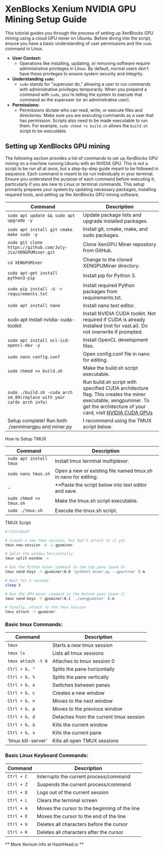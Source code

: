 # XenBlocks Xenium NVIDIA GPU Mining Setup Guide

This tutorial guides you through the process of setting up XenBlocks GPU mining using a cloud GPU miner on Ubuntu. Before diving into the script, ensure you have a basic understanding of user permissions and the `sudo` command in Linux. 

- **User Context:** 
    - Operations like installing, updating, or removing software require administrative privileges in Linux. By default, normal users don't have these privileges to ensure system security and integrity.
- **Understanding `sudo`:**
    - `sudo` stands for "superuser do," allowing a user to run commands with administrative privileges temporarily. When you prepend a command with `sudo`, you're telling the system to execute that command as the superuser (or an administrative user).
- **Permissions:**
    - Permissions dictate who can read, write, or execute files and directories. Make sure you are executing commands as a user that has permission. Scripts also need to be made executable to run them. For example, `sudo chmod +x build.sh` allows the `build.sh` script to be executable.

## Setting up XenBlocks GPU mining

The following section provides a list of commands to set up XenBlocks GPU mining on a machine running Ubuntu with an NVIDIA GPU. This is not a script to be run all at once, but a step-by-step guide meant to be followed in sequence. Each command is meant to be run individually in your terminal. Ensure you understand the purpose of each command before executing it, particularly if you are new to Linux or terminal commands. This setup primarily prepares your system by updating necessary packages, installing required tools, and setting up the XenBlocks GPU mining software. 


| Command | Description |
| ------- | ----------- |
| `sudo apt update && sudo apt upgrade -y` | Update package lists and upgrade installed packages. |
| `sudo apt install git cmake make sudo -y` | Install git, cmake, make, and sudo packages. |
| `sudo git clone https://github.com/July-Jio/XENGPUMiner.git` | Clone XenGPU Miner repository from GitHub. |
| `cd XENGPUMiner` | Change to the cloned XENGPUMiner directory. |
| `sudo apt-get install python3-pip` | Install pip for Python 3. |
| `sudo pip install -U -r requirements.txt` | Install required Python packages from requirements.txt. |
| `sudo apt install nano` | Install nano text editor. |
| sudo apt install nvidia-cuda-toolkit | Install NVIDIA CUDA toolkit. Not required if CUDA is already installed (not for vast.ai). Do not overwrite if prompted. |
| `sudo apt install ocl-icd-opencl-dev -y` | Install OpenCL development files. |
| `sudo nano config.conf` | Open config.conf file in nano for editing. |
| `sudo chmod +x build.sh` | Make the build.sh script executable. |
| `sudo ./build.sh -cuda_arch sm_89(replace with your cards arch info)` | Run build.sh script with specified CUDA architecture flag. This creates the miner executable, xengpuminer. To get the architecture of your card, visit [NVIDIA CUDA GPUs](https://developer.nvidia.com/cuda-gpus#compute) |
| Setup complete! Run both ./xenminergpu and miner.py | I recommend using the TMUX script below.|

How to Setup TMUX

| Command | Description |
| ------- | ----------- |
| `sudo apt install tmux` | Install tmux terminal multiplexer. |
| `sudo nano tmux.sh` | Open a new or existing file named tmux.sh in nano for editing. |
| - | **Paste the script below into text editor and save. |(Ctrl+O to write changes, Ctrl+X to exit nano).** |
| `sudo chmod +x tmux.sh` | Make the tmux.sh script executable. |
| `sudo ./tmux.sh` | Execute the tmux.sh script. |


TMUX Script
```bash
#!/bin/bash

# Create a new tmux session, but don't attach to it yet
tmux new-session -d -s gpuminer

# Split the window horizontally
tmux split-window -v

# Run the Python miner command in the top pane (pane 0)
tmux send-keys -t gpuminer:0.0 'python3 miner.py --gpu=true' C-m

# Wait for 3 seconds
sleep 3

# Run the GPU miner command in the bottom pane (pane 1)
tmux send-keys -t gpuminer:0.1 './xengpuminer' C-m

# Finally, attach to the tmux session
tmux attach -t gpuminer
```

### Basic tmux Commands:

| Command       | Description                                       |
|---------------|---------------------------------------------------|
| `tmux`        | Starts a new tmux session                        |
| `tmux ls`     | Lists all tmux sessions                          |
| `tmux attach -t 0` | Attaches to tmux session 0                  |
| `Ctrl + b, "` | Splits the pane horizontally                     |
| `Ctrl + b, %` | Splits the pane vertically                       |
| `Ctrl + b, o` | Switches between panes                           |
| `Ctrl + b, c` | Creates a new window                             |
| `Ctrl + b, n` | Moves to the next window                         |
| `Ctrl + b, p` | Moves to the previous window                     |
| `Ctrl + b, d` | Detaches from the current tmux session           |
| `Ctrl + b, &` | Kills the current window                         |
| `Ctrl + b, x` | Kills the current pane                           |
| 'tmux kill-server' | Kills all open TMUX sessions

### Basic Linux Keyboard Commands:

| Command       | Description                                       |
|---------------|---------------------------------------------------|
| `Ctrl + C`    | Interrupts the current process/command           |
| `Ctrl + Z`    | Suspends the current process/command             |
| `Ctrl + D`    | Logs out of the current session                  |
| `Ctrl + L`    | Clears the terminal screen                       |
| `Ctrl + A`    | Moves the cursor to the beginning of the line    |
| `Ctrl + E`    | Moves the cursor to the end of the line          |
| `Ctrl + U`    | Deletes all characters before the cursor         |
| `Ctrl + K`    | Deletes all characters after the cursor          |


** More Xenium info at HashHead.io **
